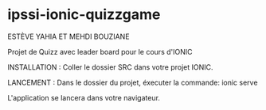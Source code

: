 # ipssi-ionic-quizzgame
ESTÈVE YAHIA ET MEHDI BOUZIANE

Projet de Quizz avec leader board pour le cours d'IONIC 

INSTALLATION :
Coller le dossier SRC dans votre projet IONIC.

LANCEMENT :
Dans le dossier du projet, éxecuter la commande: 
ionic serve

L'application se lancera dans votre navigateur.
